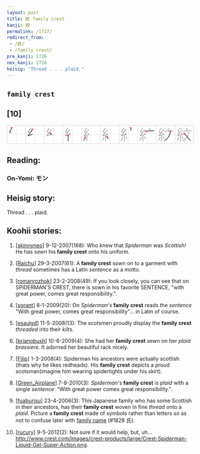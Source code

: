 ```yaml
---
layout: post
title: 紋 family crest
kanji: 紋
permalink: /1727/
redirect_from:
 - /紋/
 - /family crest/
pre_kanji: 1726
nex_kanji: 1728
heisig: "Thread . . . plaid."
---
```


## `family crest`

## [10]

<div class="stroke"><img src="../images/E7B48B.png" /></div>

## Reading:

### On-Yomi: モン

## Heisig story:

Thread . . . plaid.

## Koohii stories:

1) [<a href="http://kanji.koohii.com/profile/skinnyneo">skinnyneo</a>] 9-12-2007(168): Who knew that <em>Spiderman</em> was <em>Scottish!</em> He has sewn his<strong> family crest</strong> onto his uniform.

2) [<a href="http://kanji.koohii.com/profile/Raichu">Raichu</a>] 29-3-2007(61): A<strong> family crest</strong> sown on to a garment with <em>thread</em> sometimes has a Latin <em>sentence</em> as a motto.

3) [<a href="http://kanji.koohii.com/profile/romanrozhok">romanrozhok</a>] 23-2-2008(49): If you look closely, you can see that on SPIDERMAN&#039;S CREST, there is sown in his favorite SENTENCE, &quot;with great power, comes great responsibility.&quot;.

4) [<a href="http://kanji.koohii.com/profile/sgrant">sgrant</a>] 8-1-2009(20): On <em>Spiderman&#039;s</em><strong> family crest</strong> reads the <em>sentence</em> &quot;With great power, comes great responsibility&quot;... in Latin of course.

5) [<a href="http://kanji.koohii.com/profile/esaulgd">esaulgd</a>] 11-5-2008(13): The scotsmen proudly display the <strong>family crest</strong> <em>threaded</em> into their <em>kilts</em>.

6) [<a href="http://kanji.koohii.com/profile/brianobush">brianobush</a>] 10-6-2009(4): She had her<strong> family crest</strong> sewn on her <em>plaid</em> <em>brassiere</em>. It adorned her beautiful rack nicely.

7) [<a href="http://kanji.koohii.com/profile/Filip">Filip</a>] 1-3-2008(4): Spiderman his ancestors were actually scottish (thats why he likes redheads). His <strong>family crest</strong> depicts a proud scotsman(imagine him wearing spidertights under his skirt).

8) [<a href="http://kanji.koohii.com/profile/Green_Airplane">Green_Airplane</a>] 7-8-2010(3): <em>Spiderman</em>&#039;s<strong> family crest</strong> is <em>plaid</em> with a single <em>sentence</em>: &quot;With great power comes great responsibility.&quot;.

9) [<a href="http://kanji.koohii.com/profile/fuaburisu">fuaburisu</a>] 23-4-2006(3): This Japanese family who has some Scottish in their ancestors, has their<strong> family crest</strong> woven in fine <em>thread</em> onto a <em>plaid</em>. Picture a<strong> family crest</strong> made of symbols rather than letters so as not to confuse later with <a href="../1828">family name</a> (#1828 氏).

10) [<a href="http://kanji.koohii.com/profile/rucury">rucury</a>] 9-5-2012(2): Not sure if it would help, but, uh... <a href="http://www.crest.com/images/crest-products/large/Crest-Spiderman-Liquid-Gel-Super-Action.png">http://www.crest.com/images/crest-products/large/Crest-Spiderman-Liquid-Gel-Super-Action.png</a>.
